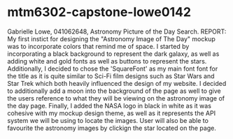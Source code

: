 # mtm6302-capstone-lowe0142
Gabrielle Lowe, 041062648, Astronomy Picture of the Day Search.
REPORT: My first instict for designing the "Astronomy Image of The Day" mockup was to incorporate colors that remind me of space. I started by incorporating a black background to represent the dark galaxy, as well as adding white and gold fonts as well as  buttons to represent the stars. Additionally, I decided to chose the 'SquareFont' as my main font font for the title as it is quite similar to Sci-Fi film designs such as Star Wars and Star Trek which both heavily influenced the design of my website. I decided to additionally add a moon into the background of the page as well to give the users reference to what they will be viewing on the astronomy image of the day page. Finally, I added the NASA logo in black in white as it was cohesive with my mockup design theme, as well as it represents the API system we will be using to locate the images. User will also be able to favourite the astronomy images by clickign the star located on the page.
